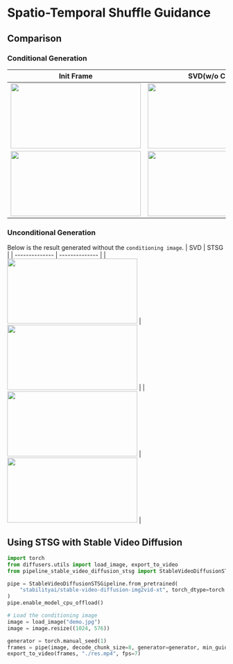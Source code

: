 # Spatio-Temporal Shuffle Guidance

## Comparison

### Conditional Generation
|Init Frame| SVD(w/o CFG)  | SVD            | STSG           |
| -------------- | -------------- | -------------- | -------------- |
| <img src="https://github.com/pixeli99/Spatio-Temporal-Shuffle-Guidance/assets/46072190/5a32105e-b17f-4695-80c7-2a0562f0a6da" width="300" height="150"> | <img src="https://github.com/pixeli99/Spatio-Temporal-Shuffle-Guidance/assets/46072190/11f7928f-0283-43f9-8f4d-fc2937c1707d" width="300" height="150"> | <img src="https://github.com/pixeli99/Spatio-Temporal-Shuffle-Guidance/assets/46072190/fd613ae3-c16c-42e0-90b2-29f150a39895" width="300" height="150"> | <img src="https://github.com/pixeli99/Spatio-Temporal-Shuffle-Guidance/assets/46072190/69286a0a-49f0-4a09-a474-17b14d777d3d" width="300" height="150"> |
| <img src="https://github.com/pixeli99/Spatio-Temporal-Shuffle-Guidance/assets/46072190/308228f2-7cc0-43cb-95ef-2fbe14ae9d05" width="300" height="150"> | <img src="https://github.com/pixeli99/Spatio-Temporal-Shuffle-Guidance/assets/46072190/3893d187-623a-4801-a8fa-4ce6126d41e5" width="300" height="150"> | <img src="https://github.com/pixeli99/Spatio-Temporal-Shuffle-Guidance/assets/46072190/95d48275-9403-47d7-a43d-22e5fc8f9877" width="300" height="150"> | <img src="https://github.com/pixeli99/Spatio-Temporal-Shuffle-Guidance/assets/46072190/41efbf33-7ab7-4784-aa98-1a54fbf64806" width="300" height="150"> |

### Unconditional Generation
Below is the result generated without the `conditioning image`.
| SVD            | STSG           |
| -------------- | -------------- |
| <img src="https://github.com/pixeli99/Spatio-Temporal-Shuffle-Guidance/assets/46072190/72b7e123-99c6-4ab4-a364-787120fd164a" width="300" height="150"> | <img src="https://github.com/pixeli99/Spatio-Temporal-Shuffle-Guidance/assets/46072190/85d630ad-9fbf-45f5-87e8-6534b4590f8c" width="300" height="150"> |
| <img src="https://github.com/pixeli99/Spatio-Temporal-Shuffle-Guidance/assets/46072190/675de320-97cc-4c23-9f32-b7814096ea55" width="300" height="150"> | <img src="https://github.com/pixeli99/Spatio-Temporal-Shuffle-Guidance/assets/46072190/9fcf9831-dfe1-4708-8e06-0a51b428799e" width="300" height="150"> |
## Using STSG with Stable Video Diffusion

```python
import torch
from diffusers.utils import load_image, export_to_video
from pipeline_stable_video_diffusion_stsg import StableVideoDiffusionSTSGipeline

pipe = StableVideoDiffusionSTSGipeline.from_pretrained(
    "stabilityai/stable-video-diffusion-img2vid-xt", torch_dtype=torch.float16, variant="fp16"
)
pipe.enable_model_cpu_offload()

# Load the conditioning image
image = load_image("demo.jpg")
image = image.resize((1024, 576))

generator = torch.manual_seed(1)
frames = pipe(image, decode_chunk_size=8, generator=generator, min_guidance_scale=1.0, max_guidance_scale=2.0,).frames[0]
export_to_video(frames, "./res.mp4", fps=7)
```